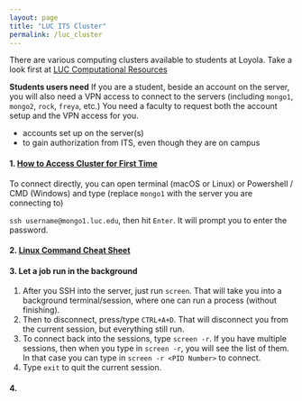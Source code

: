 ```yaml
---
layout: page
title: "LUC ITS Cluster"
permalink: /luc_cluster
---
```


There are various computing clusters available to students at Loyola. Take a look first at
[LUC Computational Resources](https://www.luc.edu/its/rcs/computationalresources/)

**Students users need**
If you are a student, beside an account on the server, you will also need a VPN access to connect to the servers (including `mongo1`, `mongo2`, `rock`, `freya`, etc.) You need a faculty to request both the account setup and the VPN access for you.


 - accounts set up on the server(s)
 - to gain authorization from ITS, even though they are on campus

#### 1.  [How to Access Cluster for First Time](https://github.com/xiangwanmath/xiangwanmath.github.io/blob/f6e1bee1e7df99f6d981fa8f5f3a5866a01992f9/research/ClusterAccessInstructions.pdf)

To connect directly, you can open terminal (macOS or Linux) or Powershell / CMD (Windows) and type (replace `mongo1` with the server you are connecting to)

`ssh username@mongo1.luc.edu`, then hit `Enter`. It will prompt you to enter the password.


#### 2. [Linux Command Cheat Sheet](https://www.guru99.com/linux-commands-cheat-sheet.html)

#### 3. Let a job run in the background
1.  After you SSH into the server, just run `screen`. That will take you into a background terminal/session, where one can run a process (without finishing).
2. Then to disconnect, press/type `CTRL+A+D`. That will disconnect you from the current session, but everything still run. 
3. To connect back into the sessions, type `screen -r`. If you have multiple sessions, then when you type in `screen -r`, you will see the list of them. In that case you can type in `screen -r <PID Number>` to connect.
4. Type `exit` to quit the current session.

#### 4. 

